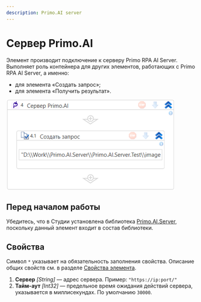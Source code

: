 ```yaml
---
description: Primo.AI server
---
```


# Сервер Primo.AI

Элемент производит подключение к серверу Primo RPA AI Server. Выполняет роль контейнера для других элементов, работающих с Primo RPA AI Server, а именно:
* для элемента «Создать запрос»;
* для элемента «Получить результат».

![](<../../../.gitbook/assets1/windows_items/WFAttachPrimoAIServer.png>)

## Перед началом работы

Убедитесь, что в Студии установлена библиотека [Primo.AI.Server](https://github.com/PrimoRPA/Docs.Rus/tree/1299-%D0%BD%D0%B0%D0%BF%D0%B8%D1%81%D0%B0%D1%82%D1%8C-%D0%B4%D0%BE%D0%BA%D1%83%D0%BC%D0%B5%D0%BD%D1%82-%D0%BF%D0%BE-primoai/g_elements/el_extra/ai_server), поскольку данный элемент входит в состав библиотеки.


## Свойства
Символ `*` указывает на обязательность заполнения свойства. Описание общих свойств см. в разделе [Свойства элемента](https://docs.primo-rpa.ru/primo-rpa/primo-studio/process/elements#svoistva-elementa).

1. **Сервер** *[String]* — адрес сервера. Пример: `"https://ip:port/"`
2. **Тайм-аут** *[Int32]* — предельное время ожидания действий сервера, указывается в миллисекундах. По умолчанию `30000`. 
